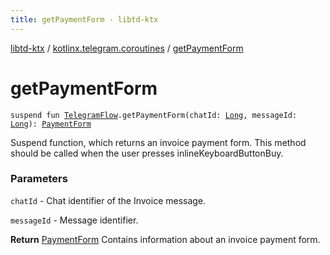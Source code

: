 ```yaml
---
title: getPaymentForm - libtd-ktx
---
```


[libtd-ktx](../index.html) / [kotlinx.telegram.coroutines](index.html) / [getPaymentForm](./get-payment-form.html)

# getPaymentForm

`suspend fun `[`TelegramFlow`](../kotlinx.telegram.core/-telegram-flow/index.html)`.getPaymentForm(chatId: `[`Long`](https://kotlinlang.org/api/latest/jvm/stdlib/kotlin/-long/index.html)`, messageId: `[`Long`](https://kotlinlang.org/api/latest/jvm/stdlib/kotlin/-long/index.html)`): `[`PaymentForm`](https://tdlibx.github.io/td/docs/org/drinkless/td/libcore/telegram/TdApi.PaymentForm.html)

Suspend function, which returns an invoice payment form. This method should be called when the
user presses inlineKeyboardButtonBuy.

### Parameters

`chatId` - Chat identifier of the Invoice message.

`messageId` - Message identifier.

**Return**
[PaymentForm](https://tdlibx.github.io/td/docs/org/drinkless/td/libcore/telegram/TdApi.PaymentForm.html) Contains information about an invoice payment form.

